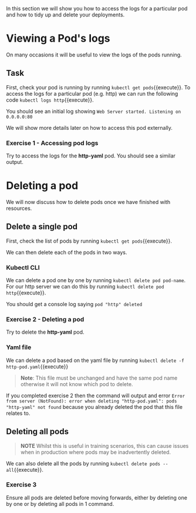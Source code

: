 In this section we will show you how to access the logs for a particular pod and how to tidy up and delete your deployments.

# Viewing a Pod's logs

On many occasions it will be useful to view the logs of the pods running.

## Task

First, check your pod is running by running `kubectl get pods`{{execute}}. To access the logs for a particular pod (e.g. http) we can run the following code `kubectl logs http`{{execute}}.

You should see an initial log showing `Web Server started. Listening on 0.0.0.0:80`

We will show more details later on how to access this pod externally.

### Exercise 1 - Accessing pod logs

Try to access the logs for the **http-yaml** pod. You should see a similar output.

# Deleting a pod

We will now discuss how to delete pods once we have finished with resources.

## Delete a single pod

First, check the list of pods by running `kubectl get pods`{{execute}}.

We can then delete each of the pods in two ways.

### Kubectl CLI

We can delete a pod one by one by running `kubectl delete pod pod-name`. For our http server we can do this by running `kubectl delete pod http`{{execute}}.

You should get a console log saying `pod "http" deleted`

### Exercise 2 - Deleting a pod

Try to delete the **http-yaml** pod.

### Yaml file

We can delete a pod based on the yaml file by running `kubectl delete -f http-pod.yaml`{{execute}}

> **Note**: This file must be unchanged and have the same pod name otherwise it will not know which pod to delete.

If you completed exercise 2 then the command will output and error `Error from server (NotFound): error when deleting "http-pod.yaml": pods "http-yaml" not found` because you already deleted the pod that this file relates to.

## Deleting all pods

> **NOTE** Whilst this is useful in training scenarios, this can cause issues when in production where pods may be inadvertently deleted.

We can also delete all the pods by running `kubectl delete pods --all`{{execute}}.

### Exercise 3

Ensure all pods are deleted before moving forwards, either by deleting one by one or by deleting all pods in 1 command.
